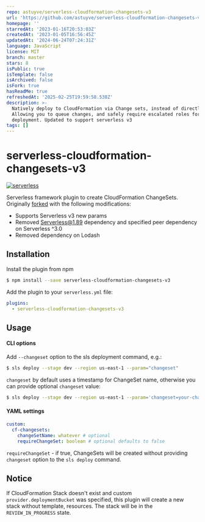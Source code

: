 ```yaml
---
repo: astuyve/serverless-cloudformation-changesets-v3
url: 'https://github.com/astuyve/serverless-cloudformation-changesets-v3'
homepage: ''
starredAt: '2023-01-16T20:53:03Z'
createdAt: '2023-01-05T16:56:45Z'
updatedAt: '2024-06-24T07:24:31Z'
language: JavaScript
license: MIT
branch: master
stars: 8
isPublic: true
isTemplate: false
isArchived: false
isFork: true
hasReadMe: true
refreshedAt: '2025-02-25T19:59:58.538Z'
description: >-
  Natively deploy to CloudFormation via Change sets, instead of directly.
  Allowing you to queue changes, and safely require escalated roles for final
  deployment. Updated to support serverless v3
tags: []
---
```


# serverless-cloudformation-changesets-v3
[![serverless](http://public.serverless.com/badges/v3.svg)](http://www.serverless.com)


Serverless framework plugin to create CloudFormation ChangeSets. Originally [forked](https://github.com/trek10inc/serverless-cloudformation-changesets) with the following modifications:
- Supports Serverless v3 new params
- Removed Serverless@1.89 dependency and specified peer dependency on Serverless ^3.0
- Removed dependency on Lodash

## Installation

Install the plugin from npm

```bash
$ npm install --save serverless-cloudformation-changesets-v3
```

Add the plugin to your `serverless.yml` file:

```yaml
plugins:
  - serverless-cloudformation-changesets-v3
```

## Usage
#### CLI options
Add `--changeset` option to the sls deployment command, e.g.:
```bash
$ sls deploy --stage dev --region us-east-1 --param="changeset"
```
`changeset` by default uses a timestamp for ChangeSet name, otherwise you can provide optional `changeset` value:
```bash
$ sls deploy --stage dev --region us-east-1 --param='changeset=your-changeset-name'
```

#### YAML settings
```yaml
custom:
  cf-changesets:
    changeSetName: whatever # optional
    requireChangeSet: boolean # optional defaults to false
```
`requireChangeSet` - if true, ChangeSets will be created without providing `changeset` option to the `sls deploy` command.

## Notice
If CloudFormation Stack doesn't exist and custom `provider.deploymentBucket` was specified, this plugin will create a new stack without template, resources. The stack will be in the `REVIEW_IN_PROGRESS` state.

